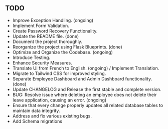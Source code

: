 ## TODO
- Improve Exception Handling. (ongoing)
- Implement Form Validation.
- Create Password Recovery Functionality.
- Update the README file. (done)
- Document the project thoroughly.
- Reorganize the project using Flask Blueprints. (done)
- Optimize and Organize the Codebase. (ongoing)
- Introduce Testing.
- Enhance Security Measures.
- Translate UI from French to English. (ongoing) / Implement Translation.
- Migrate to Tailwind CSS for improved styling.
- Separate Employee Dashboard and Admin Dashboard functionality. (done)
- Update CHANGELOG and Release the first stable and complete version.
- BUG: Resolve issue where deleting an employee does not delete their leave application, causing an error. (ongoing)
- Ensure that every change properly updates all related database tables to maintain data integrity.
- Address and fix various existing bugs.
- Add Schema migrations